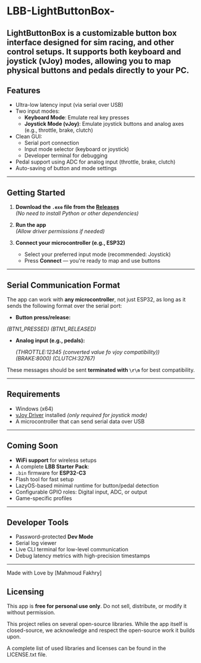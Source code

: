 # LBB-LightButtonBox-
LightButtonBox is a customizable button box interface designed for sim racing, and other control setups. It supports both keyboard and joystick (vJoy) modes, allowing you to map physical buttons and pedals directly to your PC.
---

## Features

-  Ultra-low latency input (via serial over USB)
- Two input modes:
  - **Keyboard Mode**: Emulate real key presses
  - **Joystick Mode (vJoy)**: Emulate joystick buttons and analog axes (e.g., throttle, brake, clutch)
- Clean GUI:
  - Serial port connection
  - Input mode selector (keyboard or joystick)
  - Developer terminal for debugging
- Pedal support using ADC for analog input (throttle, brake, clutch)
- Auto-saving of button and mode settings

---

## Getting Started

1. **Download the `.exe` file from the [Releases](#)**  
   *(No need to install Python or other dependencies)*

2. **Run the app**  
   *(Allow driver permissions if needed)*

3. **Connect your microcontroller (e.g., ESP32)**  
   - Select your preferred input mode (recommended: Joystick)
   - Press **Connect** — you're ready to map and use buttons

---

## Serial Communication Format

The app can work with **any microcontroller**, not just ESP32, as long as it sends the following format over the serial port:

- **Button press/release:**
	
*(BTN1_PRESSED)*
*(BTN1_RELEASED)*


- **Analog input (e.g., pedals):**

	*(THROTTLE:12345 (converted value fo vjoy compatibility))*
*(BRAKE:8000)*
*(CLUTCH:32767)*


These messages should be sent **terminated with `\r\n`** for best compatibility.

---

## Requirements

- Windows (x64)
- [vJoy Driver](https://github.com/BrunnerInnovation/vJoy/releases) installed *(only required for joystick mode)*
- A microcontroller that can send serial data over USB

---

## Coming Soon

- **WiFi support** for wireless setups
- A complete **LBB Starter Pack**:
- `.bin` firmware for **ESP32-C3**
- Flash tool for fast setup
- LazyOS-based minimal runtime for button/pedal detection
- Configurable GPIO roles: Digital input, ADC, or output
- Game-specific profiles

---

## Developer Tools

- Password-protected **Dev Mode**
- Serial log viewer
- Live CLI terminal for low-level communication
- Debug latency metrics with high-precision timestamps

---

Made with Love by [Mahmoud Fakhry]
## Licensing

This app is **free for personal use only**. Do not sell, distribute, or modify it without permission.

This project relies on several open-source libraries. While the app itself is closed-source, we acknowledge and respect the open-source work it builds upon.

A complete list of used libraries and licenses can be found in the LICENSE.txt file.

